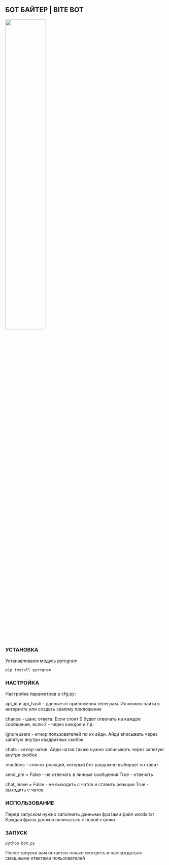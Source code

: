 ## БОТ БАЙТЕР | BITE BOT

<picture>
  <img width=50% height=50% alt="" src="https://i.imgur.com/kGGLSwb.jpeg">
</picture>
<br>

### УСТАНОВКА
Устанавливаем модуль pyrogram
```
pip install pyrogram
```
### НАСТРОЙКА

Настройка параметров в cfg.py:

api_id и api_hash - данные от приложения телеграм. Их можно найти в интернете или создать самому приложение

chance - шанс ответа. Если стоит 0 будет отвечать на каждое сообщение, если 2 - через каждое и т.д.

ignoreusers - игнор пользователей по их айди. Айди вписывать через запятую внутри квадратных скобок

chats - игнор чатов. Айди чатов также нужно записывать через запятую внутри скобок

reactions - список реакций, который бот рандомно выбирает и ставит

send_pm = False - не отвечать в личные сообщения True - отвечать

chat_leave = False - не выходить с чатов и ставить реакции True - выходить с чатов


### ИСПОЛЬЗОВАНИЕ
Перед запуском нужно заполнить данными фразами файл words.txt
Каждая фраза должна начинаться с новой строки

### ЗАПУСК
```
python bot.py
```
После запуска вам остается только смотреть и наслаждаться смешными ответами пользователей
